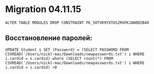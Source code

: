 # Migration 04.11.15 

    ALTER TABLE MODULES DROP CONSTRAINT FK_5OTVK9YXTO52RGFKJAN0QIB4O
    
## Восстановление паролей:

    UPDATE Student s SET (Password) = (SELECT PASSWORD FROM CSVREAD('/Users/nickl-mac/Downloads/newpasswords.txt') i WHERE i.cardid = s.cardid) where (SELECT count(*) FROM CSVREAD('/Users/nickl-mac/Downloads/newpasswords.txt') i WHERE i.cardid = s.cardid) >0